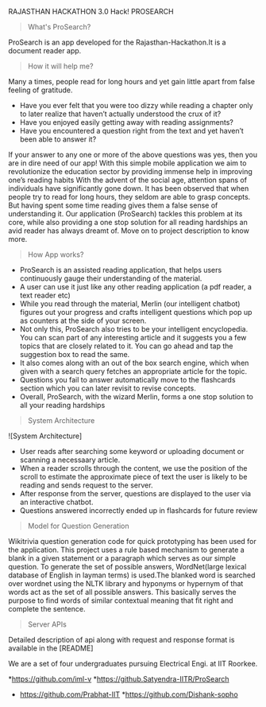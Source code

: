 RAJASTHAN HACKATHON 3.0 Hack!
PROSEARCH
> What's ProSearch?

ProSearch is an app developed for the Rajasthan-Hackathon.It is a document reader app.

> How it will help me?

Many a times, people read for long hours and yet gain little apart from false feeling of gratitude.
* Have you ever felt that you were too dizzy while reading a chapter only to later realize that haven’t actually understood the crux of it?
* Have you enjoyed easily getting away with reading assignments?
* Have you encountered a question right from the text and yet haven’t been able to answer it?

If your answer to any one or more of the above questions was yes, then you are in dire need of our app! With this simple mobile application we aim to revolutionize the education sector by providing immense help in improving one’s reading habits
With the advent of the social age, attention spans of individuals have significantly gone down. It has been observed that when people try to read for long hours, they seldom are able to grasp concepts. But having spent some time reading gives them a false sense of understanding it.
Our application (ProSearch) tackles this problem at its core, while also providing a one stop solution for all reading hardships an avid reader has always dreamt of. Move on to project description to know more.

> How App works?

* ProSearch is an assisted reading application, that helps users continuously gauge their understanding of the material.
* A user can use it just like any other reading application (a pdf reader, a text reader etc)
* While you read through the material, Merlin (our intelligent chatbot) figures out your progress and crafts intelligent questions which pop up as counters at the side of your screen.
* Not only this, ProSearch also tries to be your intelligent encyclopedia. You can scan part of any interesting article and it suggests you a few topics that are closely related to it. You can go ahead and tap the suggestion box to read the same.
* It also comes along with an out of the box search engine, which when given with a search query fetches an appropriate article for the topic.
* Questions you fail to answer automatically move to the flashcards section which you can later revisit to revise concepts.
* Overall, ProSearch, with the wizard Merlin, forms a one stop solution to all your reading hardships

> System Architecture

![System Architecture]

* User reads after searching some keyword or uploading document or scanning a necessaary article.
* When a reader scrolls through the content, we use the position of the scroll to estimate the approximate piece of text the user is likely to be reading and sends request to the server.
* After response from the server, questions are displayed to the user via an interactive chatbot.
* Questions answered incorrectly ended up in flashcards for future review

> Model for Question Generation

Wikitrivia question generation code for quick prototyping has been used for the application. This project uses a rule based mechanism to generate a blank in a given statement or a paragraph which  serves as our simple question. To generate the set of possible answers, WordNet(large lexical database of English in layman terms) is used.The blanked word is searched over wordnet using the NLTK library and hyponyms or hypernym of that words act as the set of all possible answers. This basically serves the purpose to find words of similar contextual meaning that fit right and complete the sentence.

>Server APIs

Detailed description of api along with request and response format is available in the [README]

We are a set of four undergraduates pursuing Electrical Engi. at IIT Roorkee.

*https://github.com/iml-v
*https://github.Satyendra-IITR/ProSearch
* https://github.com/Prabhat-IIT
*https://github.com/Dishank-sopho
